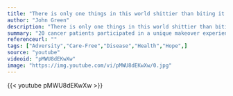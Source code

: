 ```yaml
---
title: "There is only one things in this world shittier than biting it from cancer when you're sixteen, and that's having a kid who bites it from cancer."
author: "John Green"
description: "There is only one things in this world shittier than biting it from cancer when you're sixteen, and that's having a kid who bites it from cancer. - John Green quotes from GetInspired365.com"
summary: "20 cancer patients participated in a unique makeover experience. They were invited to a studio. Their hair and makeup were completely redone. During the transformation, they were asked to keep their eyes shut. A photographer then immortalized the moment they opened their eyes. This discovery allowed them to forget their illness, IF ONLY FOR A SECOND."
referenceurl: ""
tags: ["Adversity","Care-Free","Disease","Health","Hope",]
source: "youtube"
videoid: "pMWU8dEKwXw"
image: "https://img.youtube.com/vi/pMWU8dEKwXw/0.jpg"
---
```


{{< youtube pMWU8dEKwXw >}}
